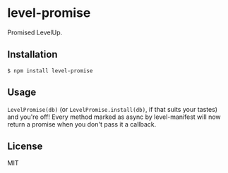 
# level-promise

  Promised LevelUp.

## Installation

    $ npm install level-promise

## Usage

  `LevelPromise(db)` (or `LevelPromise.install(db)`, if that suits your tastes) and you're off!
  Every method marked as async by level-manifest will now return a promise when you don't pass it a callback.

## License

  MIT
